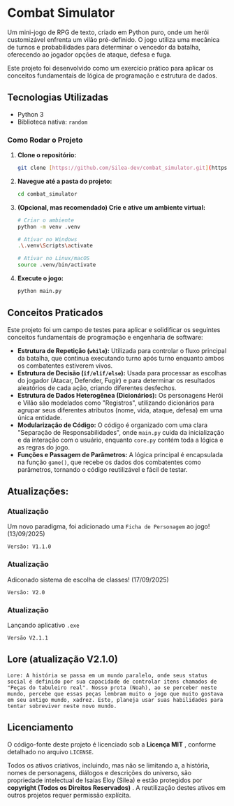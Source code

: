 # Combat Simulator

Um mini-jogo de RPG de texto, criado em Python puro, onde um herói customizável enfrenta um vilão pré-definido. O jogo utiliza uma mecânica de turnos e probabilidades para determinar o vencedor da batalha, oferecendo ao jogador opções de ataque, defesa e fuga.

Este projeto foi desenvolvido como um exercício prático para aplicar os conceitos fundamentais de lógica de programação e estrutura de dados.

## Tecnologias Utilizadas

* Python 3
* Biblioteca nativa: `random`

### Como Rodar o Projeto

1. **Clone o repositório:**

   ```bash
   git clone [https://github.com/Silea-dev/combat_simulator.git](https://github.com/Silea-dev/combat_simulator.git)
   ```
2. **Navegue até a pasta do projeto:**

   ```bash
   cd combat_simulator
   ```
3. **(Opcional, mas recomendado) Crie e ative um ambiente virtual:**

   ```bash
   # Criar o ambiente
   python -m venv .venv

   # Ativar no Windows
   .\.venv\Scripts\activate

   # Ativar no Linux/macOS
   source .venv/bin/activate
   ```
4. **Execute o jogo:**

   ```bash
   python main.py
   ```

## Conceitos Praticados

Este projeto foi um campo de testes para aplicar e solidificar os seguintes conceitos fundamentais de programação e engenharia de software:

* **Estrutura de Repetição (`while`):**
  Utilizada para controlar o fluxo principal da batalha, que continua executando turno após turno enquanto ambos os combatentes estiverem vivos.
* **Estrutura de Decisão (`if/elif/else`):**
  Usada para processar as escolhas do jogador (Atacar, Defender, Fugir) e para determinar os resultados aleatórios de cada ação, criando diferentes desfechos.
* **Estrutura de Dados Heterogênea (Dicionários):**
  Os personagens Herói e Vilão são modelados como "Registros", utilizando dicionários para agrupar seus diferentes atributos (nome, vida, ataque, defesa) em uma única entidade.
* **Modularização de Código:**
  O código é organizado com uma clara "Separação de Responsabilidades", onde `main.py` cuida da inicialização e da interação com o usuário, enquanto `core.py` contém toda a lógica e as regras do jogo.
* **Funções e Passagem de Parâmetros:**
  A lógica principal é encapsulada na função `game()`, que recebe os dados dos combatentes como parâmetros, tornando o código reutilizável e fácil de testar.

## Atualizações:

### Atualização

Um novo paradigma, foi adicionado uma `Ficha de Personagem` ao jogo! (13/09/2025)

``Versão: V1.1.0``

### Atualização

Adiconado sistema de escolha de classes! (17/09/2025)

``Versão: V2.0``

### Atualização

Lançando aplicativo ``.exe``

``Versão V2.1.1``

## Lore (atualização V2.1.0)

``Lore: A história se passa em um mundo paralelo, onde seus status social é definido por sua capacidade de controlar itens chamados de "Peças do tabuleiro real". Nosso prota (Noah), ao se perceber neste mundo, percebe que essas peças lembram muito o jogo que muito gostava em seu antigo mundo, xadrez. Este, planeja usar suas habilidades para tentar sobreviver neste novo mundo.``

## Licenciamento

O código-fonte deste projeto é licenciado sob a  **Licença MIT** , conforme detalhado no arquivo `LICENSE`.

Todos os ativos criativos, incluindo, mas não se limitando a, a história, nomes de personagens, diálogos e descrições do universo, são propriedade intelectual de Isaías Eloy (Silea) e estão protegidos por  **copyright (Todos os Direitos Reservados)** . A reutilização destes ativos em outros projetos requer permissão explícita.
